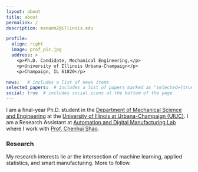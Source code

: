 ```yaml
---
layout: about
title: about
permalink: /
description: mananm2@illinois.edu

profile:
  align: right
  image: prof_pic.jpg
  address: >
    <p>Ph.D. Candidate, Mechanical Engineering,</p>
    <p>University of Illinois Urbana-Champaign</p>
    <p>Champaign, IL 61820</p>

news:   # includes a list of news items
selected_papers:  # includes a list of papers marked as "selected={true}"
social: true  # includes social icons at the bottom of the page
---
```



I am a final-year Ph.D. student in the [Department of Mechanical Science and Engineering](https://mechse.illinois.edu) at the [University of Illinois at Urbana-Champaign (UIUC)](https://illinois.edu). I am a Research Assistant at [Automation and Digital Manufacturing Lab](http://shaolab.illinois.edu) where I work with [Prof. Chenhui Shao](https://mechse.illinois.edu/people/profile/chshao).    

### Research

My research interests lie ar the intersection of machine learning, applied statistics, and smart manufacturing. More to follow.


<!-- Write your biography here. Tell the world about yourself. Link to your favorite [subreddit](http://reddit.com). You can put a picture in, too. The code is already in, just name your picture `prof_pic.jpg` and put it in the `img/` folder.

Put your address / P.O. box / other info right below your picture. You can also disable any these elements by editing `profile` property of the YAML header of your `_pages/about.md`. Edit `_bibliography/papers.bib` and Jekyll will render your [publications page](/al-folio/publications/) automatically.

Link to your social media connections, too. This theme is set up to use [Font Awesome icons](http://fortawesome.github.io/Font-Awesome/) and [Academicons](https://jpswalsh.github.io/academicons/), like the ones below. Add your Facebook, Twitter, LinkedIn, Google Scholar, or just disable all of them. -->
